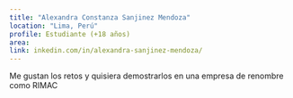 ```yaml
---
title: "Alexandra Constanza Sanjinez Mendoza"
location: "Lima, Perú"
profile: Estudiante (+18 años)
area: 
link: inkedin.com/in/alexandra-sanjinez-mendoza/
---
```


Me gustan los retos y quisiera demostrarlos en una empresa de renombre como RIMAC
